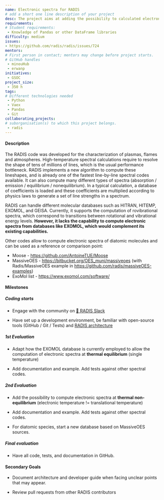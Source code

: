 ```yaml
---
name: Electronic spectra for RADIS
# add a short one line description of your project
desc: The project aims at adding the possibility to calculated electronic spectra with RADIS, mainly using the newly available molecules in ExoMol
requirements:
# Student requirements:
 - Knowledge of Pandas or other DataFrame libraries
difficulty: medium
issues:
- https://github.com/radis/radis/issues/724
mentors:
# First person in contact; mentors may change before project starts.
# GitHub handles
 - minouHub
 - erwanp
initiatives:
 - GSOC
project_size:
 - 350 h
tags:
# Different technologies needed
 - Python
 - Vaex
 - Pandas
 - Git
collaborating_projects:
# suborganisation(s) to which this project belongs.
 - radis
---
```


#### Description

  
The RADIS code was developed for the characterization of plasmas, flames and atmospheres.
High-temperature spectral calculations require to resolve the shape of tens of millions of lines, which is the usual performance bottleneck.
RADIS implements a new algorithm to compute these lineshapes, and is already one of the fastest line-by-line spectral codes available.
It can also compute many different types of spectra (absorption / emission / equilibrium / nonequilibrium).
In a typical calculation, a database of coefficients is loaded and these coefficients are multiplied according to physics laws to generate a set of line strengths in a spectrum.

RADIS can handle different molecular databases such as HITRAN, HITEMP, EXOMOL, and GEISA.
Currently, it supports the computation of rovibrational spectra, which correspond to transitions between rotational and vibrational energy levels.
**However, it lacks the capability to compute electronic spectra from databases like EXOMOL, which would complement its existing capabilities.**

Other codes allow to compute electronic spectra of diatomic molecules and can be used as a reference or comparison point:

* Moose - https://github.com/AntoineTUE/Moose
* MassiveOES - https://bitbucket.org/OES_muni/massiveoes (with Radis/MassiveOES example in https://github.com/radis/massiveOES-examples)
* ExoMol list - https://www.exomol.com/software/
<!-- Another open-source code, called EXOJAX, exchanged portions of code with RADIS until some parts of both codes became very similar. Currently, a database API is written in the RADIS code. The main goal of the current project is to add the atomic Kurucz database to RADIS. The second objective is to improve the aformentioned common API to download and manage all databases. The mentee will not start from scratch because the community already worked on the problem and set up a frame for this big merge of code built around a [DatabaseManager](https://github.com/radis/radis/blob/develop/radis/api/dbmanager.py#L51) class. Previous work on the Kurucz database can be found in [this PR](https://github.com/radis/radis/pull/601). -->

#### Milestones

##### Coding starts

* Engage with the community on [💬 RADIS Slack](https://github.com/radis/slack-invite)

* Have set up a development environment, be familiar with open-source tools (GitHub / Git / Tests) and [RADIS architecture](https://radis.readthedocs.io/en/latest/dev/developer.html#architecture)

##### 1st Evaluation

* Adapt how the EXOMOL database is currently employed to allow the computation of electronic spectra at **thermal equilibrium** (single temperature)  

* Add documentation and example. Add tests against other spectral codes.

##### 2nd Evaluation

* Add the possibility to compute electronic spectra at **thermal non-equilibrium** (electronic temperature != translational temperature)

* Add documentation and example. Add tests against other spectral codes.

* For diatomic species, start a new database based on MassiveOES sources.

##### Final evaluation

* Have all code, tests, and documentation in GitHub.

#### Secondary Goals

* Document architecture and developer guide when facing unclear points that may appear.

* Review pull requests from other RADIS contributors

